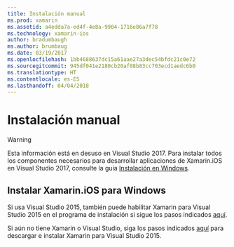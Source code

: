 ```yaml
---
title: Instalación manual
ms.prod: xamarin
ms.assetid: a4edda7a-ed4f-4e8a-9904-1716e86a7f78
ms.technology: xamarin-ios
author: bradumbaugh
ms.author: brumbaug
ms.date: 03/19/2017
ms.openlocfilehash: 1bb4688637dc15a61aae27a3dec54bfdc21c0e72
ms.sourcegitcommit: 945df041e2180cb20af08b83cc703ecd1aedc6b0
ms.translationtype: HT
ms.contentlocale: es-ES
ms.lasthandoff: 04/04/2018
---
```

# <a name="manual-installation"></a>Instalación manual

> [!WARNING]
> Esta información está en desuso en Visual Studio 2017. Para instalar todos los componentes necesarios para desarrollar aplicaciones de Xamarin.iOS en Visual Studio 2017, consulte la guía [Instalación en Windows](~/ios/get-started/installation/windows/index.md#windowsinstallation).

## <a name="install-xamarinios-for-windows"></a>Instalar Xamarin.iOS para Windows

Si usa Visual Studio 2015, también puede habilitar Xamarin para Visual Studio 2015 en el programa de instalación si sigue los pasos indicados [aquí](https://msdn.microsoft.com/en-us/library/mt488769.aspx#Anchor_4).

Si aún no tiene Xamarin o Visual Studio, siga los pasos indicados [aquí](https://msdn.microsoft.com/en-us/library/mt613162.aspx) para descargar e instalar Xamarin para Visual Studio 2015.
